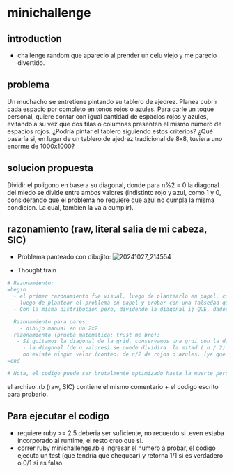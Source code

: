 # minichallenge

## introduction

- challenge random que aparecio al prender un celu viejo y me parecio divertido.

## problema

Un muchacho se entretiene pintando su tablero de ajedrez. Planea cubrir cada espacio por completo en tonos rojos o azules. Para darle un toque personal, quiere contar con igual cantidad de espacios rojos y azules, evitando a su vez que dos filas o columnas presenten el mismo número de espacios rojos. ¿Podría pintar el tablero siguiendo estos criterios? ¿Qué pasaría si, en lugar de un tablero de ajedrez tradicional de 8x8, tuviera uno enorme de 1000x1000? 

## solucion propuesta

Dividir el poligono en base a su diagonal, donde para n%2 = 0 la diagonal del miedo se divide entre ambos valores (indistinto rojo y azul, como 1 y 0, considerando que el problema no requiere que azul no cumpla la misma condicion. La cual, tambien la va a cumplir).

## razonamiento (raw, literal salia de mi cabeza, SIC)

- Problema panteado con dibujito:
  ![20241027_214554](https://github.com/user-attachments/assets/a0d31eee-2112-441f-9d91-aa63ef0e513e)


- Thought train

```ruby
# Razonamiento:
=begin
  - el primer razonamiento fue visual, luego de plantearlo en papel, considerando que en una distribucion triangular cada columna y cada fila iban a tener n - 1 cantidad de x valor (rojo o azul).
  - luego de plantear el problema en papel y probar con una falsedad que un diagonal split es valido para todos lops casos (justamente es valido para todos los casos donde n es impar, que no es ninguno de los planteados en el problema) se planteo lo siguiente:
  - Con la misma distribucion pero, dividendo la diagonal ij QUE, dadod que n es par va a tener un numero par de celdas, es posible conservar la distribucion uniforme, tener misma cantidad de 1s,0s sin tener mismas columnas / filas repetidas.

  Razonamiento para pares: 
    - dibujo manual en un 2x2
  razonamiento (prueba matematica: trust me bro):
   - Si quitamos la diagonal de la grid, conservamos una grdi con la distribucion ya probada
     - la diagonal (de n valores) se puede dividira  la mitad ( n / 2) que, siguiendo la distribucion triangular
     no existe ningun valor (conteo) de n/2 de rojos o azules. (ya que podemos decir que para resolver el problema, mas que contar disidencias en filas y columnas podemos contar disidencias en cantidades de diagonales, que es algo que me di cuenta mientras escribia el razonamiento.
=end

# Nota, el codigo puede ser brutalmente optimizado hasta la muerte pero encontre la propuesta de casualidad y me puse 30 mins para hacerlo. Igual tarde 40ish.

```

el archivo .rb (raw, SIC) contiene el mismo comentario + el codigo escrito para probarlo.

## Para ejecutar el codigo

- requiere ruby >= 2.5 deberia ser suficiente, no recuerdo si .even estaba incorporado al runtime, el resto creo que si.
- correr ruby minichallenge.rb e ingresar el numero a probar, el codigo ejecuta un test (que tendria que chequear) y retorna 1/1 si es verdadero o 0/1 si es falso.
